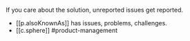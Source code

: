 


If you care about the solution, unreported issues get reported.

- [[p.alsoKnownAs]] has issues, problems, challenges. 
- [[c.sphere]] #product-management
  
